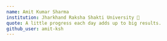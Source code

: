 ```yaml
---
name: Amit Kumar Sharma
institution: Jharkhand Raksha Shakti University 🚩
quote: A little progress each day adds up to big results.
github_user: amit-ksh
---
```

